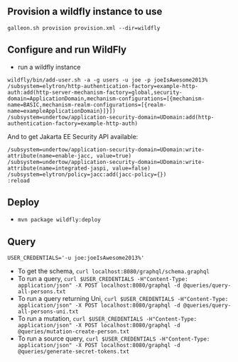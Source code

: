 ## Provision a wildfly instance to use
`galleon.sh provision provision.xml --dir=wildfly`

## Configure and run WildFly
- run a wildfly instance 
```
wildfly/bin/add-user.sh -a -g users -u joe -p joeIsAwesome2013%
/subsystem=elytron/http-authentication-factory=example-http-auth:add(http-server-mechanism-factory=global,security-domain=ApplicationDomain,mechanism-configurations=[{mechanism-name=BASIC,mechanism-realm-configurations=[{realm-name=exampleApplicationDomain}]}])
/subsystem=undertow/application-security-domain=UDomain:add(http-authentication-factory=example-http-auth)
```                                                                                                       

And to get Jakarta EE Security API available:
``` 
/subsystem=undertow/application-security-domain=UDomain:write-attribute(name=enable-jacc, value=true)
/subsystem=undertow/application-security-domain=UDomain:write-attribute(name=integrated-jaspi, value=false)
/subsystem=elytron/policy=jacc:add(jacc-policy={})
:reload
```

## Deploy
- `mvn package wildfly:deploy`

## Query
```
USER_CREDENTIALS='-u joe:joeIsAwesome2013%'
```
- To get the schema, `curl localhost:8080/graphql/schema.graphql`
- To run a query, `curl $USER_CREDENTIALS -H"Content-Type: application/json" -X POST localhost:8080/graphql -d @queries/query-all-persons.txt`
- To run a query returning Uni, `curl $USER_CREDENTIALS -H"Content-Type: application/json" -X POST localhost:8080/graphql -d @queries/query-all-persons-uni.txt`
- To run a mutation, `curl $USER_CREDENTIALS -H"Content-Type: application/json" -X POST localhost:8080/graphql -d @queries/mutation-create-person.txt`
- To run a source query, `curl $USER_CREDENTIALS -H"Content-Type: application/json" -X POST localhost:8080/graphql -d @queries/generate-secret-tokens.txt`
